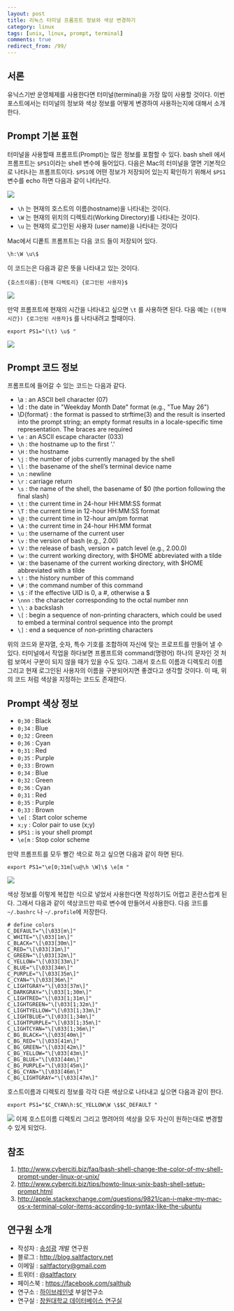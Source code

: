 ```yaml
---
layout: post
title: 리눅스 터미널 프롬프트 정보와 색상 변경하기
category: linux
tags: [unix, linux, prompt, terminal]
comments: true
redirect_from: /99/
---
```


## 서론

유닉스기반 운영체제를 사용한다면 터미널(terminal)을 가장 많이 사용할 것이다. 이번 포스트에서는 터미널의 정보와 색상 정보를 어떻게 변경하여 사용하는지에 대해서 소개한다.

<!--more-->

## Prompt 기본 표현

터미널을 사용할때 프롬프트(Prompt)는 많은 정보를 포함할 수 있다. bash shell 에서 프롬프트는 `$PS1`이라는 shell 변수에 들어있다. 다음은 Mac의 터미널을 열면 기본적으로 나타나는 프롬프트이다. `$PS1`에 어떤 정보가 저장되어 있는지 확인하기 위해서 `$PS1` 변수를 echo 하면 다음과 같이 나타난다.

![](http://cfile27.uf.tistory.com/image/116BE7424F2A9A1D2DEFFE)

* `\h` 는 현재의 호스트의 이름(hostname)을 나타내는 것이다.
* `\W` 는 현재의 위치의 디렉토리(Working Directory)를 나타내는 것이다.
* `\u` 는 현재의 로그인된 사용자 (user name)을 나타내는 것이다

Mac에서 디퐅트 프롬프트는 다음 코드 들이 저장되어 있다.

```
\h:\W \u\$
```

이 코드는은 다음과 같은 뜻을 나타내고 있는 것이다.

```
{호스트이름}:{현재 디렉토리} {로그인된 사용자}$
```

![](http://cfile4.uf.tistory.com/image/2029A2464F2A9C0C1B8F05)

만약 프롬프트에 현재의 시간을 나타내고 싶으면 `\t` 를 사용하면 된다. 다음 예는 `({현재시간}) {로그인된 사용자}$` 를 나타내려고 할때이다.

```
export PS1="(\t) \u$ "
```

![](http://cfile9.uf.tistory.com/image/160480444F2A9E481C1AE4)

## Prompt 코드 정보  

프롬프트에 들어갈 수 있는 코드는 다음과 같다.

* \a : an ASCII bell character (07)
* \d : the date in "Weekday Month Date" format (e.g., "Tue May 26")
* \D{format} :	the format is passed to strftime(3) and the result is inserted into the prompt string; an empty format results in a locale-specific time representation. The braces are required
* `\e` : an ASCII escape character (033)
* `\h` : the hostname up to the first '.'
* `\H` : the hostname
* `\j` : the number of jobs currently managed by the shell
* `\l` : the basename of the shell’s terminal device name
* `\n` : newline
* `\r` : carriage return
* `\s` : the name of the shell, the basename of $0 (the portion following the final slash)
* `\t` : the current time in 24-hour HH:MM:SS format
* `\T` : the current time in 12-hour HH:MM:SS format
* `\@` : the current time in 12-hour am/pm format
* `\A` : the current time in 24-hour HH:MM format
* `\u` : the username of the current user
* `\v` : the version of bash (e.g., 2.00)
* `\V` : the release of bash, version + patch level (e.g., 2.00.0)
* `\w` : the current working directory, with $HOME abbreviated with a tilde
* `\W` : the basename of the current working directory, with $HOME abbreviated with a tilde
* `\!` : the history number of this command
* `\#` : the command number of this command
* `\$` : if the effective UID is 0, a #, otherwise a $
* `\nnn` : the character corresponding to the octal number nnn
* `\\` : a backslash
* `\[` : begin a sequence of non-printing characters, which could be used to embed a terminal control sequence into the prompt
* `\]` : end a sequence of non-printing characters

위의 코드와 문자열, 숫자, 특수 기호를 조합하여 자신에 맞는 프로프트를 만들어 낼 수 있다. 터미널에서 작업을 하다보면 프롬프트와 command(명령어) 하나의 문자인 것 처럼 보여서 구분이 되지 않을 때가 있을 수도 있다. 그래서 호스트 이름과 디렉토리 이름 그리고 현재 로그인된 사용자의 이름을 구분되어지면 좋겠다고 생각할 것이다. 이 때, 위의 코드 처럼 색상을 지정하는 코드도 존재한다.

## Prompt 색상 정보

* `0;30` : Black
* `0;34` : Blue
* `0;32` : Green
* `0;36` : Cyan
* `0;31` : Red
* `0;35` : Purple
* `0;33` : Brown
* `0;34` : Blue
* `0;32` : Green
* `0;36` : Cyan
* `0;31` : Red
* `0;35` : Purple
* `0;33` : Brown
* `\e[` : Start color scheme
* `x;y` : Color pair to use (x;y)
* `$PS1` : is your shell prompt
* `\e[m` : Stop color scheme

만약 프롬프트를 모두 빨간 색으로 하고 싶으면 다음과 같이 하면 된다.

```
export PS1="\e[0;31m[\u@\h \W]\$ \e[m "
```

![](http://cfile10.uf.tistory.com/image/1120A8354F2AA1F30CAFD8)


색상 정보를 이렇게 복잡한 식으로 넣었서 사용한다면 작성하기도 어렵고 혼란스럽게 된다. 그래서 다음과 같이 색상코드만 따로 변수에 만들어서 사용한다. 다음 코드를 `~/.bashrc` 나 `~/.profile`에 저장한다.

```
# define colors
C_DEFAULT="\[\033[m\]"
C_WHITE="\[\033[1m\]"
C_BLACK="\[\033[30m\]"
C_RED="\[\033[31m\]"
C_GREEN="\[\033[32m\]"
C_YELLOW="\[\033[33m\]"
C_BLUE="\[\033[34m\]"
C_PURPLE="\[\033[35m\]"
C_CYAN="\[\033[36m\]"
C_LIGHTGRAY="\[\033[37m\]"
C_DARKGRAY="\[\033[1;30m\]"
C_LIGHTRED="\[\033[1;31m\]"
C_LIGHTGREEN="\[\033[1;32m\]"
C_LIGHTYELLOW="\[\033[1;33m\]"
C_LIGHTBLUE="\[\033[1;34m\]"
C_LIGHTPURPLE="\[\033[1;35m\]"
C_LIGHTCYAN="\[\033[1;36m\]"
C_BG_BLACK="\[\033[40m\]"
C_BG_RED="\[\033[41m\]"
C_BG_GREEN="\[\033[42m\]"
C_BG_YELLOW="\[\033[43m\]"
C_BG_BLUE="\[\033[44m\]"
C_BG_PURPLE="\[\033[45m\]"
C_BG_CYAN="\[\033[46m\]"
C_BG_LIGHTGRAY="\[\033[47m\]"
```

호스트이름과 디렉토리 정보를 각각 다른 색상으로 나타내고 싶으면 다음과 같이 한다.

```
export PS1="$C_CYAN\h:$C_YELLOW\W \$$C_DEFAULT "
```

![](http://cfile25.uf.tistory.com/image/161443504F2AA4F11DCB59)
이제 호스트이름 디렉토리 그리고 명려어의 색상을 모두 자신이 원하는대로 변경할 수 있게 되었다.

## 참조

1. http://www.cyberciti.biz/faq/bash-shell-change-the-color-of-my-shell-prompt-under-linux-or-unix/
2. http://www.cyberciti.biz/tips/howto-linux-unix-bash-shell-setup-prompt.html
3. http://apple.stackexchange.com/questions/9821/can-i-make-my-mac-os-x-terminal-color-items-according-to-syntax-like-the-ubuntu


## 연구원 소개

* 작성자 : [송성광](http://about.me/saltfactory) 개발 연구원
* 블로그 : http://blog.saltfactory.net
* 이메일 : [saltfactory@gmail.com](mailto:saltfactory@gmail.com)
* 트위터 : [@saltfactory](https://twitter.com/saltfactory)
* 페이스북 : https://facebook.com/salthub
* 연구소 : [하이브레인넷](http://www.hibrain.net) 부설연구소
* 연구실 : [창원대학교 데이터베이스 연구실](http://dblab.changwon.ac.kr)
